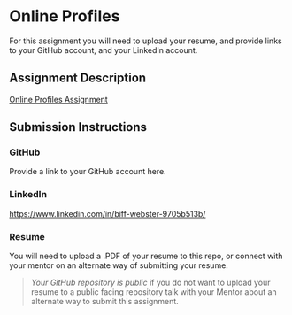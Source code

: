 # Online Profiles
For this assignment you will need to upload your resume, and provide links to your GitHub account, and your LinkedIn account.

## Assignment Description
[Online Profiles Assignment](https://education.launchcode.org/liftoff/assignments/online-profiles/)

## Submission Instructions
 
### GitHub
Provide a link to your GitHub account here.
 
### LinkedIn
https://www.linkedin.com/in/biff-webster-9705b513b/
### Resume
You will need to upload a .PDF of your resume to this repo, or connect with your mentor on an alternate way of submitting your resume.

> *Your GitHub repository is public* if you do not want to upload your resume to a public facing repository talk with your Mentor about an alternate way to submit this assignment.
